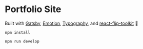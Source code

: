 Portfolio Site
==============

Built with [Gatsby](https://gatsbyjs.org), [Emotion](https://emotion.sh), [Typography](https://github.com/KyleAMathews/typography.js), and [react-flip-toolkit](https://github.com/aholachek/react-flip-toolkit) 🚀

`npm install`

`npm run develop`